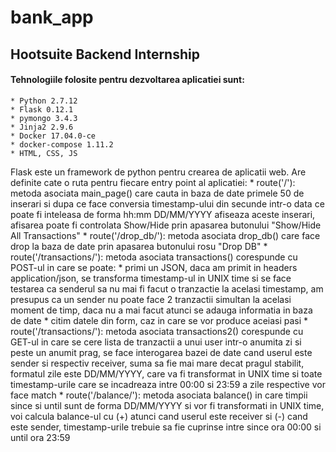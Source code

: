 # bank_app

## Hootsuite Backend Internship

#### Tehnologiile folosite pentru dezvoltarea aplicatiei sunt:
	* Python 2.7.12
	* Flask 0.12.1
	* pymongo 3.4.3
	* Jinja2 2.9.6
	* Docker 17.04.0-ce
	* docker-compose 1.11.2
	* HTML, CSS, JS

Flask este un framework de python pentru crearea de aplicatii web. Are definite cate o ruta pentru fiecare entry point al aplicatiei:
	* route('/'): metoda asociata main_page() care cauta in baza de date primele 50 de inserari si dupa ce face conversia timestamp-ului din secunde intr-o data ce poate fi inteleasa de forma hh:mm DD/MM/YYYY afiseaza aceste inserari, afisarea poate fi controlata Show/Hide prin apasarea butonului "Show/Hide All Transactions"
	* route('/drop_db/'): metoda asociata drop_db() care face drop la baza de date prin apasarea butonului rosu "Drop DB"
	* route('/transactions/'): metoda asociata transactions() corespunde cu  POST-ul in care se poate:
		* primi un JSON, daca am primit in headers application/json, se transforma timestamp-ul in UNIX time si se face testarea ca senderul sa nu mai fi facut o tranzactie la acelasi timestamp, am presupus ca un sender nu poate face 2 tranzactii simultan la acelasi moment de timp, daca nu a mai facut atunci se adauga informatia in baza de date
		* citim datele din form, caz in care se vor produce aceiasi pasi
	* route('/transactions/'): metoda asociata transactions2() corespunde cu GET-ul in care se cere lista de tranzactii a unui user intr-o anumita zi si peste un anumit prag, se face interogarea bazei de date cand userul este sender si respectiv receiver, suma sa fie mai mare decat pragul stabilit, formatul zile este DD/MM/YYYY, care va fi transformat in UNIX time si toate timestamp-urile care se incadreaza intre 00:00 si 23:59 a zile respective vor face match
	* route('/balance/'): metoda asociata balance() in care timpii since si until sunt de forma DD/MM/YYYY si vor fi transformati in UNIX time, voi calcula balance-ul cu (+) atunci cand userul este receiver si (-) cand este sender, timestamp-urile trebuie sa fie cuprinse intre since ora 00:00 si until ora 23:59
